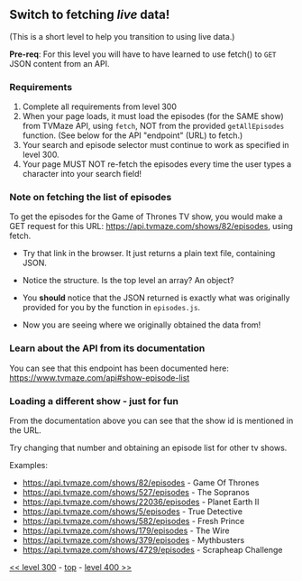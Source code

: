## Switch to fetching _live_ data!

(This is a short level to help you transition to using live data.)

**Pre-req**: For this level you will have to have learned to use fetch() to `GET` JSON content from an API.

### Requirements

1. Complete all requirements from level 300
1. When your page loads, it must load the episodes (for the SAME show) from TVMaze API, using `fetch`, NOT from the provided `getAllEpisodes` function. (See below for the API "endpoint" (URL) to fetch.)
1. Your search and episode selector must continue to work as specified in level 300.
1. Your page MUST NOT re-fetch the episodes every time the user types a character into your search field!

### Note on fetching the list of episodes

To get the episodes for the Game of Thrones TV show, you would make a GET request for this URL: https://api.tvmaze.com/shows/82/episodes, using fetch.

- Try that link in the browser. It just returns a plain text file, containing JSON.

- Notice the structure. Is the top level an array? An object?

- You **should** notice that the JSON returned is exactly what was originally provided for you by the function in `episodes.js`.

- Now you are seeing where we originally obtained the data from!

### Learn about the API from its documentation

You can see that this endpoint has been documented here: https://www.tvmaze.com/api#show-episode-list

### Loading a different show - just for fun

From the documentation above you can see that the show id is mentioned in the URL.

Try changing that number and obtaining an episode list for other tv shows.

Examples:

- https://api.tvmaze.com/shows/82/episodes - Game Of Thrones
- https://api.tvmaze.com/shows/527/episodes - The Sopranos
- https://api.tvmaze.com/shows/22036/episodes - Planet Earth II
- https://api.tvmaze.com/shows/5/episodes - True Detective
- https://api.tvmaze.com/shows/582/episodes - Fresh Prince
- https://api.tvmaze.com/shows/179/episodes - The Wire
- https://api.tvmaze.com/shows/379/episodes - Mythbusters
- https://api.tvmaze.com/shows/4729/episodes - Scrapheap Challenge

[<< level 300](./level-300.md) - [top](./readme.md) - [level 400 >>](./level-400.md)
